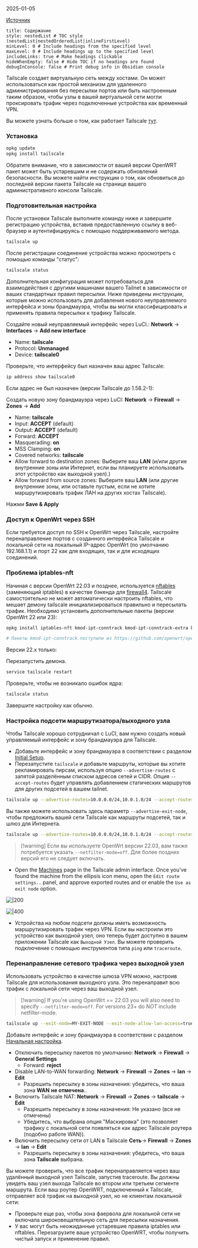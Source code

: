 2025-01-05

[Источник](https://openwrt.org/docs/guide-user/services/vpn/tailscale/)

```table-of-contents
title: Содержание
style: nestedList # TOC style (nestedList|nestedOrderedList|inlineFirstLevel)
minLevel: 0 # Include headings from the specified level
maxLevel: 0 # Include headings up to the specified level
includeLinks: true # Make headings clickable
hideWhenEmpty: false # Hide TOC if no headings are found
debugInConsole: false # Print debug info in Obsidian console
```

Tailscale создает виртуальную сеть между хостами. Он может использоваться как простой механизм для удаленного администрирования без пересылки портов или быть настроенным таким образом, чтобы узлы в вашей виртуальной сети могли проксировать трафик через подключенные устройства как временный VPN.

Вы можете узнать больше о том, как работает Tailscale [тут](https://tailscale.com/blog/how-tailscale-works/ "https://tailscale.com/blog/how-tailscale-works/").
### Установка

```bash
opkg update
opkg install tailscale
```

Обратите внимание, что в зависимости от вашей версии OpenWRT пакет может быть устаревшим и не содержать обновлений безопасности. Вы можете найти инструкции о том, как обновиться до последней версии пакета Tailscale на странице вашего административного консоли Tailscale.
### Подготовительная настройка

После установки Tailscale выполните команду ниже и завершите регистрацию устройства, вставив предоставленную ссылку в веб-браузер и аутентифицируясь с помощью поддерживаемого метода.

```bash
tailscale up
```

После регистрации соединение устройства можно просмотреть с помощью команды "статус":

```bash
tailscale status
```

Дополнительная конфигурация может потребоваться для взаимодействия с другими машинами вашего Tailnet в зависимости от ваших стандартных правил пересылки. Ниже приведены инструкции, которые можно использовать для добавления нового неуправляемого интерфейса и зоны брандмауэра, чтобы вы могли классифицировать и применять правила пересылки к трафику Tailscale.

Создайте новый неуправляемый интерфейс через LuCI.: **Network** → **Interfaces** → **Add new interface**
- Name: **tailscale**  
- Protocol: **Unmanaged**  
- Device: **tailscale0**

Проверьте, что интерфейсу был назначен ваш адрес Tailscale:

```bash
ip address show tailscale0
```

Если адрес не был назначен (версии Tailscale до 1.58.2-1):

Создать новую зону брандмауэра через LuCI: **Network** → **Firewall** → **Zones** → **Add**

- Name: **tailscale**  
- Input: **ACCEPT** (default)  
- Output: **ACCEPT** (default)  
- Forward: **ACCEPT**  
- Masquerading: **on**  
- MSS Clamping: **on**  
- Covered networks: **tailscale**  
- Allow forward to destination zones: Выберите ваш **LAN** (и/или другие внутренние зоны или Интернет, если вы планируете использовать этот устройство как выходной узел).)  
- Allow forward from source zones: Выберите ваш **LAN** (или другие внутренние зоны, или оставьте пустым, если не хотите маршрутизировать трафик ЛАН на других хостах Tailscale).  

Нажми **Save & Apply**
### Доступ к OpenWrt через SSH

Если требуется доступ по SSH к OpenWrt через Tailscale, настройте перенаправление портов с созданного интерфейса Tailscale и локальной сети на локальный IP-адрес OpenWrt (по умолчанию 192.168.1.1) и порт 22 как для входящих, так и для исходящих соединений.
### Проблема iptables-nft

Начиная с версии OpenWrt 22.03 и позднее, используется [nftables](https://openwrt.org/docs/guide-user/firewall/misc/nftables "docs:guide-user:firewall:misc:nftables") (заменяющий iptables) в качестве бэкенда для [firewall4](https://openwrt.org/releases/22.03/notes-22.03.0#firewall4_based_on_nftables "releases:22.03:notes-22.03.0"). Tailscale самостоятельно не может автоматически настроить nftables, что мешает демону tailscale инициализироваться правильно и пересылать трафик. Необходимо установить дополнительные пакеты (версии OpenWrt 22 или 23):

```bash
opkg install iptables-nft kmod-ipt-conntrack kmod-ipt-conntrack-extra kmod-ipt-conntrack-label kmod-nft-nat kmod-ipt-nat

# Пакеты kmod-ipt-conntrack поступили из https://github.com/openwrt/openwrt/issues/13859
```

Версии 22.x только:

Перезапустить демона.

```bash
service tailscale restart
```

Проверьте, чтобы не возникало ошибок ядра:

```bash
tailscale status
```

Завершите настройку как обычно.

### Настройка подсети маршрутизатора/выходного узла

Чтобы Tailscale хорошо сотрудничал с LuCI, вам нужно создать новый управляемый интерфейс и зону брандмауэра для Tailscale.

- Добавьте интерфейс и зону брандмауэра в соответствии с разделом [Initial Setup](https://openwrt.org/docs/guide-user/services/vpn/tailscale/start#initial_setup "docs:guide-user:services:vpn:tailscale:start ↵").  
- Перезапустите `tailscale` и добавьте маршруты, которые вы хотите рекламировать пирсам, используя опцию `--advertise-routes` с запятой разделённым списком адресов сетей и CIDR. Опция `--accept-routes` будет управлять добавлением статических маршрутов для других подсетей в вашем tailnet.

```bash
tailscale up --advertise-routes=10.0.0.0/24,10.0.1.0/24 --accept-routes
```

Вы также можете использовать здесь параметр `--advertise-exit-node`, чтобы предложить вашей сети Tailscale как маршруты подсетей, так и шлюз для Интернета.

```bash
tailscale up --advertise-routes=10.0.0.0/24,10.0.1.0/24 --accept-routes --advertise-exit-node
```

>[!warning] Если вы используете OpenWrt версии 22.03, вам также потребуется указать `--netfilter-mode=off`. Для более поздних версий его не следует включать.

- Open the [Machines](https://login.tailscale.com/admin/machines "https://login.tailscale.com/admin/machines") page in the Tailscale admin interface. Once you've found the machine from the ellipsis icon menu, open the `Edit route settings..` panel, and approve exported routes and or enable the `Use as exit node` option.

![|200](/Media/Pictures/OpenWRT_Tailscale/d5ed117ab6ce0c0a9aa84a58495a2e45_MD5.png)

![|400](/Media/Pictures/OpenWRT_Tailscale/ddc755ae943b13551472b17a4fbd7d0b_MD5.png)

- Устройства на любом подсети должны иметь возможность маршрутизировать трафик через VPN. Если вы настроили это устройство как выходной узел, оно теперь будет доступно в вашем приложении Tailscale как `Выходной Узел`. Вы можете проверить подключение с помощью инструментов типа `ping` или `traceroute`.

### Перенаправление сетевого трафика через выходной узел

Использовать устройство в качестве шлюза VPN можно, настроив Tailscale для использования выходного узла. Это перенаправит всю трафик с локальной сети через ваш выходной узел.

>[!warning]  If you're using OpenWrt == 22.03 you will also need to specify `--netfilter-mode=off`. For versions 23+ do _NOT_ include netfilter-mode.

```bash
tailscale up --exit-node=MY-EXIT-NODE --exit-node-allow-lan-access=true
```

Добавьте интерфейс и зону брандмауэра в соответствии с разделом [Начальная настройка](https://openwrt.org/docs/guide-user/services/vpn/tailscale/start#initial_setup "docs:guide-user:services:vpn:tailscale:start ↵").

- Отключить пересылку пакетов по умолчанию: **Network** → **Firewall** → **General Settings**  
    - Forward: **reject**  
- Disable LAN-to-WAN forwarding: **Network** → **Firewall** → **Zones** → **lan** → **Edit**  
    - Разрешить пересылку в зоны назначения: убедитесь, что ваша зона **WAN** **не отмечена**..  
- Включить Tailscale NAT: **Network** → **Firewall** → **Zones** → **tailscale** → **Edit**
    - Разрешить пересылку в зоны назначения: Не указано (все не отмечены)  
    - Убедитесь, что выбрана опция "Маскировка" (это позволяет трафику с локальной сети появляться как адрес Tailscale роутера (подобно работе WAN)).
- Включить пересылку сети от LAN в Tailscale **Сеть**→ **Firewall** → **Zones** → **lan** → **Edit**
    - Разрешить пересылку в зоны назначения: убедитесь, что ваша зона **Tailscale** выбрана.

Вы можете проверить, что все трафик перенаправляется через ваш удалённый выходной узел Tailscale, запустив traceroute. Вы должны увидеть ваш узел выхода Tailscale во втором или третьем сегменте маршрута. Если ваш роутер OpenWRT, подключенный к Tailscale, отправляет всё трафик на выходной узел, но не клиентам локальной сети:
- Проверьте еще раз, чтобы зона фаервола для локальной сети не включала широковещательную сеть для пересылки назначения.  
- У вас могут быть неожиданные устаревшие правила iptables или nftables. Перезагрузите ваше устройство OpenWRT, чтобы получить чистый запуск и применение правил.

